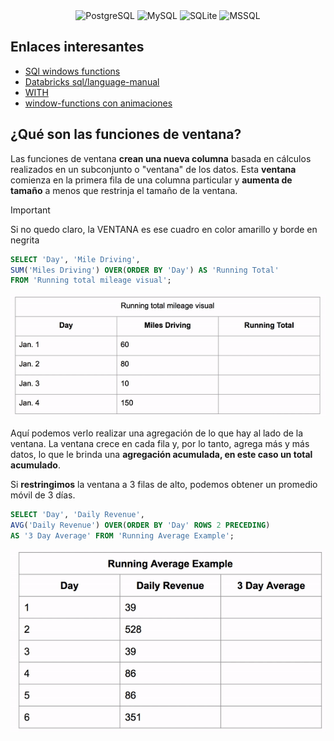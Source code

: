 <div align="center">
	<img width="150" src="https://user-images.githubusercontent.com/25181517/117208740-bfb78400-adf5-11eb-97bb-09072b6bedfc.png" alt="PostgreSQL" title="PostgreSQL"/>
	<img width="150" src="https://user-images.githubusercontent.com/25181517/183896128-ec99105a-ec1a-4d85-b08b-1aa1620b2046.png" alt="MySQL" title="MySQL"/>
	<img width="150" src="https://github.com/marwin1991/profile-technology-icons/assets/136815194/82df4543-236b-4e45-9604-5434e3faab17" alt="SQLite" title="SQLite"/>
	<img width="150" src="https://github.com/marwin1991/profile-technology-icons/assets/19180175/3b371807-db7c-45b4-8720-c0cfc901680a" alt="MSSQL" title="MSSQL"/>
</div>

## Enlaces interesantes

- [SQl windows functions](https://www.sqlshack.com/es/como-usar-las-funciones-de-windows-en-sql-server/)
- [Databricks sql/language-manual](https://docs.databricks.com/en/sql/language-manual/index.html)
- [WITH](https://modern-sql.com/feature/with)
- [window-functions con animaciones](https://dataschool.com/how-to-teach-people-sql/how-window-functions-work/)


## ¿Qué son las funciones de ventana?

Las funciones de ventana **crean una nueva columna** basada en cálculos realizados en un subconjunto o "ventana" de los datos. Esta **ventana** comienza en la primera fila de una columna particular y **aumenta de tamaño** a menos que restrinja el tamaño de la ventana.

> [!IMPORTANT]
> Si no quedo claro, la VENTANA es ese cuadro en color amarillo y borde en negrita

```sql
SELECT 'Day', 'Mile Driving',
SUM('Miles Driving') OVER(ORDER BY 'Day') AS 'Running Total'
FROM 'Running total mileage visual';
```
![wf1](img/wf1.gif)

Aquí podemos verlo realizar una agregación de lo que hay al lado de la ventana.
La ventana crece en cada fila y, por lo tanto, agrega más y más datos, lo que le brinda una **agregación acumulada, en este caso un total acumulado**.

Si **restringimos** la ventana a 3 filas de alto, podemos obtener un promedio móvil de 3 días.

```sql
SELECT 'Day', 'Daily Revenue',
AVG('Daily Revenue') OVER(ORDER BY 'Day' ROWS 2 PRECEDING)
AS '3 Day Average' FROM 'Running Average Example';
```
![wf2](img/wf2.gif)